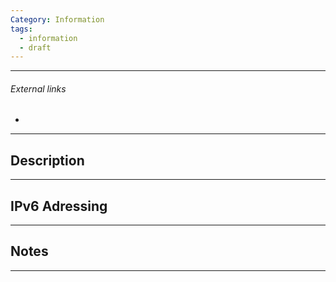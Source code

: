 ```yaml
---
Category: Information
tags:
  - information
  - draft
---
```

---
###### External links
- 
---
## Description


---
## IPv6 Adressing


---
## Notes


---
